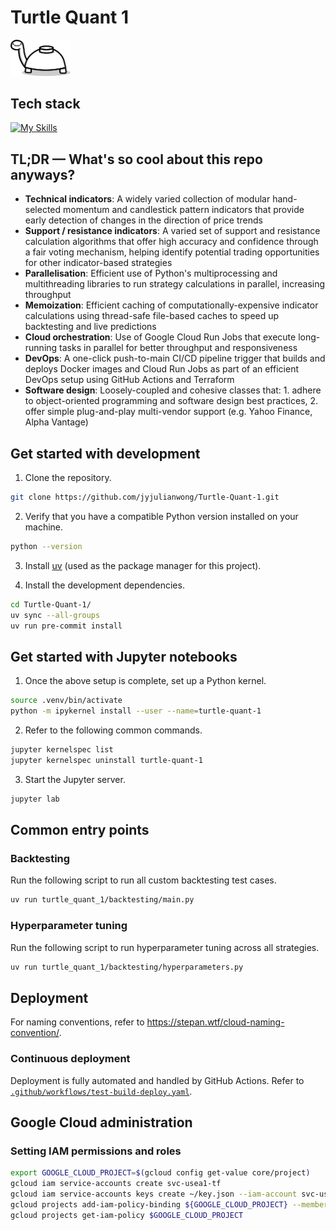 # Turtle Quant 1

<img src="docs/turtle.webp" alt="drawing" style="width:96px;"/>

## Tech stack

[![My Skills](https://skillicons.dev/icons?i=docker,gcp,githubactions,py,sklearn,terraform)](https://skillicons.dev)

## TL;DR — What's so cool about this repo anyways?

- **Technical indicators**: A widely varied collection of modular hand-selected momentum and candlestick pattern indicators that provide early detection of changes in the direction of price trends
- **Support / resistance indicators**: A varied set of support and resistance calculation algorithms that offer high accuracy and confidence through a fair voting mechanism, helping identify potential trading opportunities for other indicator-based strategies
- **Parallelisation**: Efficient use of Python's multiprocessing and multithreading libraries to run strategy calculations in parallel, increasing throughput
- **Memoization**: Efficient caching of computationally-expensive indicator calculations using thread-safe file-based caches to speed up backtesting and live predictions
- **Cloud orchestration**: Use of Google Cloud Run Jobs that execute long-running tasks in parallel for better throughput and responsiveness
- **DevOps**: A one-click push-to-main CI/CD pipeline trigger that builds and deploys Docker images and Cloud Run Jobs as part of an efficient DevOps setup using GitHub Actions and Terraform
- **Software design**: Loosely-coupled and cohesive classes that: 1. adhere to object-oriented programming and software design best practices, 2. offer simple plug-and-play multi-vendor support (e.g. Yahoo Finance, Alpha Vantage)

## Get started with development

1. Clone the repository.

```bash
git clone https://github.com/jyjulianwong/Turtle-Quant-1.git
```

2. Verify that you have a compatible Python version installed on your machine.
```bash
python --version
```

3. Install [uv](https://github.com/astral-sh/uv) (used as the package manager for this project).

4. Install the development dependencies.
```bash
cd Turtle-Quant-1/
uv sync --all-groups
uv run pre-commit install
```

## Get started with Jupyter notebooks

1. Once the above setup is complete, set up a Python kernel.
```bash
source .venv/bin/activate
python -m ipykernel install --user --name=turtle-quant-1
```

2. Refer to the following common commands.
```bash
jupyter kernelspec list
jupyter kernelspec uninstall turtle-quant-1
```

3. Start the Jupyter server.
```bash
jupyter lab
```

## Common entry points

### Backtesting

Run the following script to run all custom backtesting test cases.
```bash
uv run turtle_quant_1/backtesting/main.py
```

### Hyperparameter tuning

Run the following script to run hyperparameter tuning across all strategies.
```bash
uv run turtle_quant_1/backtesting/hyperparameters.py
```

## Deployment

For naming conventions, refer to https://stepan.wtf/cloud-naming-convention/.

### Continuous deployment

Deployment is fully automated and handled by GitHub Actions. Refer to [`.github/workflows/test-build-deploy.yaml`](.github/workflows/test-build-deploy.yaml).

## Google Cloud administration

### Setting IAM permissions and roles

```bash
export GOOGLE_CLOUD_PROJECT=$(gcloud config get-value core/project)
gcloud iam service-accounts create svc-usea1-tf
gcloud iam service-accounts keys create ~/key.json --iam-account svc-usea1-tf@${GOOGLE_CLOUD_PROJECT}.iam.gserviceaccount.com
gcloud projects add-iam-policy-binding ${GOOGLE_CLOUD_PROJECT} --member "serviceAccount:svc-usea1-tf@${GOOGLE_CLOUD_PROJECT}.iam.gserviceaccount.com" --role "roles/bigquery.user"
gcloud projects get-iam-policy $GOOGLE_CLOUD_PROJECT
```
